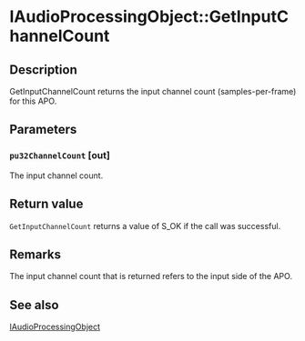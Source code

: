 # IAudioProcessingObject::GetInputChannelCount

## Description

GetInputChannelCount returns the input channel count (samples-per-frame) for this APO.

## Parameters

### `pu32ChannelCount` [out]

The input channel count.

## Return value

`GetInputChannelCount` returns a value of S_OK if the call was successful.

## Remarks

The input channel count that is returned refers to the input side of the APO.

## See also

[IAudioProcessingObject](https://learn.microsoft.com/windows/desktop/api/audioenginebaseapo/nn-audioenginebaseapo-iaudioprocessingobject)
